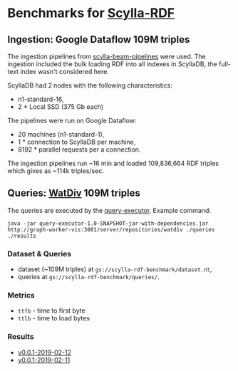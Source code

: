 # Benchmarks for [Scylla-RDF](http://github.com/DataFabricRus/scylla-rdf)

## Ingestion: Google Dataflow 109M triples

The ingestion pipelines from [scylla-beam-pipelines](https://github.com/DataFabricRus/scylla-beam-pipelines) were used. 
The ingestion included the bulk loading RDF into all indexes in ScyllaDB, the full-text index wasn't considered here.

ScyllaDB had 2 nodes with the following characteristics:

  * n1-standard-16,
  * 2 * Local SSD (375 Gb each)
  
The pipelines were run on Google Dataflow:

  * 20 machines (n1-standard-1),
  * 1 * connection to ScyllaDB per machine,
  * 8192 * parallel requests per a connection.

The ingestion pipelines run ~16 min and loaded 109,836,664 RDF triples which gives as ~114k triples/sec. 

## Queries: [WatDiv](https://dsg.uwaterloo.ca/watdiv/) 109M triples

The queries are executed by the [query-executor](https://github.com/DataFabricRus/scylla-rdf-benchmark/tree/master/query-executor).
Example command:

```
java -jar query-executor-1.0-SNAPSHOT-jar-with-dependencies.jar http://graph-worker-vis:3001/server/repositories/watdiv ./queries ./results
```

### Dataset & Queries

  * dataset (~109M triples) at `gs://scylla-rdf-benchmark/dataset.nt`,
  * queries at `gs://scylla-rdf-benchmark/queries/`.
  
### Metrics

  * `ttfb` - time to first byte
  * `ttlb` - time to load bytes

### Results

  * [v0.0.1-2019-02-12](https://github.com/DataFabricRus/scylla-rdf-benchmark/tree/master/results/v0.0.1-2019-02-12)
  * [v0.0.1-2019-02-11](https://github.com/DataFabricRus/scylla-rdf-benchmark/tree/master/results/v0.0.1-2019-02-11)
